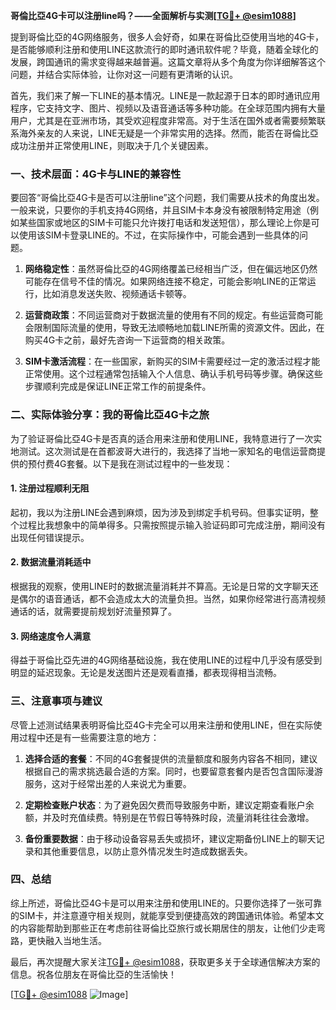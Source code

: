 **哥倫比亞4G卡可以注册line吗？——全面解析与实测[[TG💪+ @esim1088](https://t.me/s/esim1088)]**

提到哥倫比亞的4G网络服务，很多人会好奇，如果在哥倫比亞使用当地的4G卡，是否能够顺利注册和使用LINE这款流行的即时通讯软件呢？毕竟，随着全球化的发展，跨国通讯的需求变得越来越普遍。这篇文章将从多个角度为你详细解答这个问题，并结合实际体验，让你对这一问题有更清晰的认识。

首先，我们来了解一下LINE的基本情况。LINE是一款起源于日本的即时通讯应用程序，它支持文字、图片、视频以及语音通话等多种功能。在全球范围内拥有大量用户，尤其是在亚洲市场，其受欢迎程度非常高。对于生活在国外或者需要频繁联系海外亲友的人来说，LINE无疑是一个非常实用的选择。然而，能否在哥倫比亞成功注册并正常使用LINE，则取决于几个关键因素。

### 一、技术层面：4G卡与LINE的兼容性

要回答“哥倫比亞4G卡是否可以注册line”这个问题，我们需要从技术的角度出发。一般来说，只要你的手机支持4G网络，并且SIM卡本身没有被限制特定用途（例如某些国家或地区的SIM卡可能只允许拨打电话和发送短信），那么理论上你是可以使用该SIM卡登录LINE的。不过，在实际操作中，可能会遇到一些具体的问题。

1. **网络稳定性**：虽然哥倫比亞的4G网络覆盖已经相当广泛，但在偏远地区仍然可能存在信号不佳的情况。如果网络连接不稳定，可能会影响LINE的正常运行，比如消息发送失败、视频通话卡顿等。
   
2. **运营商政策**：不同运营商对于数据流量的使用有不同的规定。有些运营商可能会限制国际流量的使用，导致无法顺畅地加载LINE所需的资源文件。因此，在购买4G卡之前，最好先咨询一下运营商的相关政策。

3. **SIM卡激活流程**：在一些国家，新购买的SIM卡需要经过一定的激活过程才能正常使用。这个过程通常包括输入个人信息、确认手机号码等步骤。确保这些步骤顺利完成是保证LINE正常工作的前提条件。

### 二、实际体验分享：我的哥倫比亞4G卡之旅

为了验证哥倫比亞4G卡是否真的适合用来注册和使用LINE，我特意进行了一次实地测试。这次测试是在首都波哥大进行的，我选择了当地一家知名的电信运营商提供的预付费4G套餐。以下是我在测试过程中的一些发现：

#### 1. 注册过程顺利无阻
起初，我以为注册LINE会遇到麻烦，因为涉及到绑定手机号码。但事实证明，整个过程比我想象中的简单得多。只需按照提示输入验证码即可完成注册，期间没有出现任何错误提示。

#### 2. 数据流量消耗适中
根据我的观察，使用LINE时的数据流量消耗并不算高。无论是日常的文字聊天还是偶尔的语音通话，都不会造成太大的流量负担。当然，如果你经常进行高清视频通话的话，就需要提前规划好流量预算了。

#### 3. 网络速度令人满意
得益于哥倫比亞先进的4G网络基础设施，我在使用LINE的过程中几乎没有感受到明显的延迟现象。无论是发送图片还是观看直播，都表现得相当流畅。

### 三、注意事项与建议

尽管上述测试结果表明哥倫比亞4G卡完全可以用来注册和使用LINE，但在实际使用过程中还是有一些需要注意的地方：

1. **选择合适的套餐**：不同的4G套餐提供的流量额度和服务内容各不相同，建议根据自己的需求挑选最合适的方案。同时，也要留意套餐内是否包含国际漫游服务，这对于经常出差的人来说尤为重要。

2. **定期检查账户状态**：为了避免因欠费而导致服务中断，建议定期查看账户余额，并及时充值续费。特别是在节假日等特殊时段，流量消耗往往会激增。

3. **备份重要数据**：由于移动设备容易丢失或损坏，建议定期备份LINE上的聊天记录和其他重要信息，以防止意外情况发生时造成数据丢失。

### 四、总结

综上所述，哥倫比亞4G卡是可以用来注册和使用LINE的。只要你选择了一张可靠的SIM卡，并注意遵守相关规则，就能享受到便捷高效的跨国通讯体验。希望本文的内容能帮助到那些正在考虑前往哥倫比亞旅行或长期居住的朋友，让他们少走弯路，更快融入当地生活。

最后，再次提醒大家关注[TG💪+ @esim1088](https://t.me/s/esim1088)，获取更多关于全球通信解决方案的信息。祝各位朋友在哥倫比亞的生活愉快！

[[TG💪+ @esim1088](https://t.me/s/esim1088) ![Image](https://i.postimg.cc/4NQfJmqS/Snipaste-2025-05-13-00-14-12.png)]
